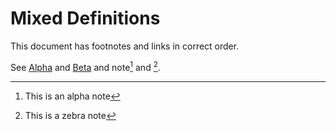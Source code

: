 # Mixed Definitions

This document has footnotes and links in correct order.

See [Alpha] and [Beta] and note[^alpha] and [^zebra].

[Alpha]: https://example.com/alpha
[Beta]: https://example.com/beta
[^alpha]: This is an alpha note
[^zebra]: This is a zebra note
